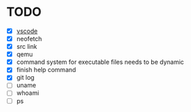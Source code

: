 # TODO

- [x] [vscode](https://github.com/conwnet/github1s)
- [x] neofetch
- [x] src link
- [x] qemu
- [x] command system for executable files needs to be dynamic
- [x] finish help command
- [x] git log
- [ ] uname
- [ ] whoami
- [ ] ps
